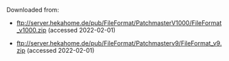 Downloaded from:

* ftp://server.hekahome.de/pub/FileFormat/PatchmasterV1000/FileFormat_v1000.zip (accessed 2022-02-01)

* ftp://server.hekahome.de/pub/FileFormat/Patchmasterv9/FileFormat_v9.zip (accessed 2022-02-01)